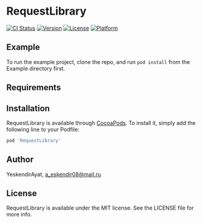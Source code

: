 # RequestLibrary

[![CI Status](https://img.shields.io/travis/YeskendirAyat/RequestLibrary.svg?style=flat)](https://travis-ci.org/YeskendirAyat/RequestLibrary)
[![Version](https://img.shields.io/cocoapods/v/RequestLibrary.svg?style=flat)](https://cocoapods.org/pods/RequestLibrary)
[![License](https://img.shields.io/cocoapods/l/RequestLibrary.svg?style=flat)](https://cocoapods.org/pods/RequestLibrary)
[![Platform](https://img.shields.io/cocoapods/p/RequestLibrary.svg?style=flat)](https://cocoapods.org/pods/RequestLibrary)

## Example

To run the example project, clone the repo, and run `pod install` from the Example directory first.

## Requirements

## Installation

RequestLibrary is available through [CocoaPods](https://cocoapods.org). To install
it, simply add the following line to your Podfile:

```ruby
pod 'RequestLibrary'
```

## Author

YeskendirAyat, a_eskendir08@mail.ru

## License

RequestLibrary is available under the MIT license. See the LICENSE file for more info.
